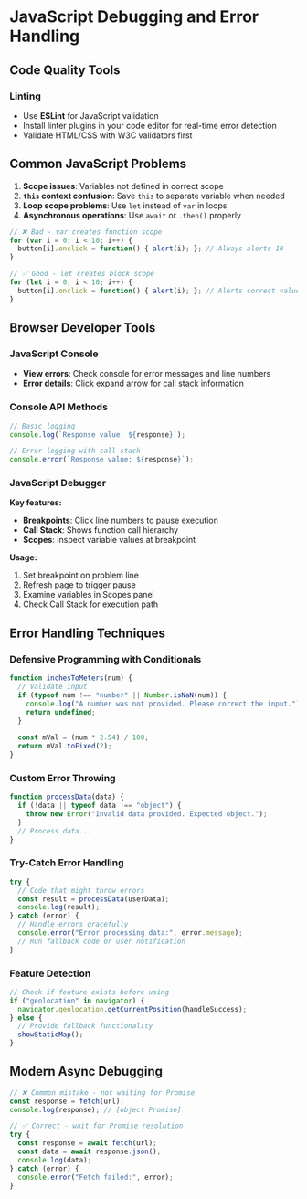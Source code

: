 # JavaScript Debugging and Error Handling

## Code Quality Tools

### Linting
- Use **ESLint** for JavaScript validation
- Install linter plugins in your code editor for real-time error detection
- Validate HTML/CSS with W3C validators first

## Common JavaScript Problems

1. **Scope issues**: Variables not defined in correct scope
2. **`this` context confusion**: Save `this` to separate variable when needed
3. **Loop scope problems**: Use `let` instead of `var` in loops
4. **Asynchronous operations**: Use `await` or `.then()` properly

```js
// ❌ Bad - var creates function scope
for (var i = 0; i < 10; i++) {
  button[i].onclick = function() { alert(i); }; // Always alerts 10
}

// ✅ Good - let creates block scope  
for (let i = 0; i < 10; i++) {
  button[i].onclick = function() { alert(i); }; // Alerts correct value
}
```

## Browser Developer Tools

### JavaScript Console
- **View errors**: Check console for error messages and line numbers
- **Error details**: Click expand arrow for call stack information

### Console API Methods

```js
// Basic logging
console.log(`Response value: ${response}`);

// Error logging with call stack
console.error(`Response value: ${response}`);
```

### JavaScript Debugger

**Key features:**
- **Breakpoints**: Click line numbers to pause execution
- **Call Stack**: Shows function call hierarchy
- **Scopes**: Inspect variable values at breakpoint

**Usage:**
1. Set breakpoint on problem line
2. Refresh page to trigger pause
3. Examine variables in Scopes panel
4. Check Call Stack for execution path

## Error Handling Techniques

### Defensive Programming with Conditionals

```js
function inchesToMeters(num) {
  // Validate input
  if (typeof num !== "number" || Number.isNaN(num)) {
    console.log("A number was not provided. Please correct the input.");
    return undefined;
  }
  
  const mVal = (num * 2.54) / 100;
  return mVal.toFixed(2);
}
```

### Custom Error Throwing

```js
function processData(data) {
  if (!data || typeof data !== "object") {
    throw new Error("Invalid data provided. Expected object.");
  }
  // Process data...
}
```

### Try-Catch Error Handling

```js
try {
  // Code that might throw errors
  const result = processData(userData);
  console.log(result);
} catch (error) {
  // Handle errors gracefully
  console.error("Error processing data:", error.message);
  // Run fallback code or user notification
}
```

### Feature Detection

```js
// Check if feature exists before using
if ("geolocation" in navigator) {
  navigator.geolocation.getCurrentPosition(handleSuccess);
} else {
  // Provide fallback functionality
  showStaticMap();
}
```

## Modern Async Debugging

```js
// ❌ Common mistake - not waiting for Promise
const response = fetch(url);
console.log(response); // [object Promise]

// ✅ Correct - wait for Promise resolution
try {
  const response = await fetch(url);
  const data = await response.json();
  console.log(data);
} catch (error) {
  console.error("Fetch failed:", error);
}
```